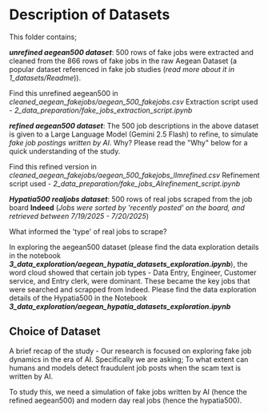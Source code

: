 # Description of Datasets

This folder contains;

***unrefined aegean500 dataset***: 500 rows of fake jobs were extracted and
cleaned from the 866 rows of fake jobs in the raw Aegean Dataset (a popular dataset
referenced in fake job studies (*read more about it in 1_datasets/Readme*)).

Find this unrefined aegean500 in *cleaned_aegean_fakejobs/aegean_500_fakejobs.csv*
Extraction script used - *2_data_preparation/fake_jobs_extraction_script.ipynb*

***refined aegean500 dataset***: The 500 job descriptions in the above dataset
is given to a Large Language Model (Gemini 2.5 Flash) to refine, to simulate
*fake job postings written by AI*. Why? Please read the "Why" below for a quick
understanding of the study.

Find this refined version in *cleaned_aegean_fakejobs/aegean_500_fakejobs_llmrefined.csv*
Refinement script used - *2_data_preparation/fake_jobs_AIrefinement_script.ipynb*

***Hypatia500 realjobs dataset***: 500 rows of real jobs scraped from the job
board **Indeed** (*Jobs were sorted by 'recently posted' on the board, and
retrieved between 7/19/2025 - 7/20/2025*)

What informed the 'type' of real jobs to scrape?

In exploring the aegean500 dataset (please find the data exploration details
in the notebook ***3_data_exploration/aegean_hypatia_datasets_exploration.ipynb***),
the word cloud showed that certain job types - Data Entry, Engineer, Customer
service, and Entry clerk, were dominant. These became the key jobs that were
searched and scrapped from Indeed. Please find the data exploration details of
the Hypatia500 in the Notebook ***3_data_exploration/aegean_hypatia_datasets_exploration.ipynb***

## Choice of Dataset

A brief recap of the study - Our research is focused on exploring fake job
dynamics in the era of AI. Specifically we are asking; To what extent can humans
and models detect fraudulent job posts when the scam text is written by AI.

To study this, we need a simulation of fake jobs written by AI (hence the
refined aegean500) and modern day real jobs (hence the hypatia500).

